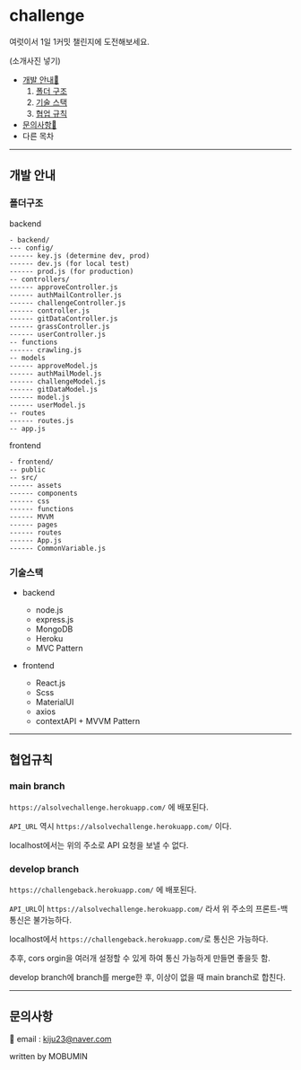 # challenge

여럿이서 1일 1커밋 챌린지에 도전해보세요.

(소개사진 넣기)

* [개발 안내🚀](#개발-안내)
  1. [폴더 구조](#폴더구조)
  1. [기술 스택](#기술스택)
  1. [협업 규칙](#협업규칙)
* [문의사항📧](#문의사항)
* 다른 목차

-----------

## 개발 안내

### 폴더구조

backend

```backend
- backend/
--- config/
------ key.js (determine dev, prod)
------ dev.js (for local test)
------ prod.js (for production)
-- controllers/
------ approveController.js
------ authMailController.js
------ challengeController.js
------ controller.js
------ gitDataController.js
------ grassController.js
------ userController.js
-- functions
------ crawling.js
-- models
------ approveModel.js
------ authMailModel.js
------ challengeModel.js
------ gitDataModel.js
------ model.js
------ userModel.js
-- routes
------ routes.js
-- app.js
```

frontend

```frontend
- frontend/
-- public
-- src/
------ assets
------ components
------ css
------ functions
------ MVVM 
------ pages
------ routes
------ App.js
------ CommonVariable.js
```

### 기술스택

* backend
  * node.js
  * express.js
  * MongoDB
  * Heroku
  * MVC Pattern

* frontend
  * React.js
  * Scss
  * MaterialUI
  * axios
  * contextAPI + MVVM Pattern

-----------

## 협업규칙

### main branch

`https://alsolvechallenge.herokuapp.com/` 에 배포된다.

`API_URL` 역시 `https://alsolvechallenge.herokuapp.com/` 이다.

localhost에서는 위의 주소로 API 요청을 보낼 수 없다.

### develop branch

`https://challengeback.herokuapp.com/` 에 배포된다.

`API_URL`이 `https://alsolvechallenge.herokuapp.com/` 라서 위 주소의 프론트-백 통신은 불가능하다.

localhost에서 `https://challengeback.herokuapp.com/`로 통신은 가능하다.

추후, cors orgin을 여러개 설정할 수 있게 하여 통신 가능하게 만들면 좋을듯 함.

develop branch에 branch를 merge한 후, 이상이 없을 때 main branch로 합친다.

-----------

## 문의사항

📧 email : kiju23@naver.com

written by MOBUMIN
